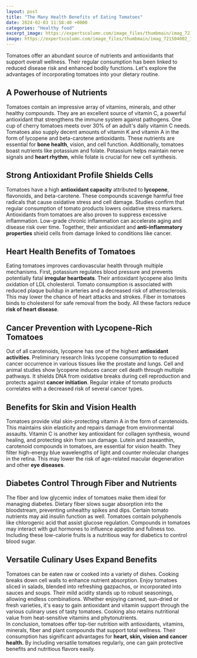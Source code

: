```yaml
---
layout: post
title: "The Many Health Benefits of Eating Tomatoes"
date: 2024-02-03 11:58:40 +0000
categories: "Healthy food"
excerpt_image: https://expertscolumn.com/image_files/thumbmain/imag_721504002_1941473943.jpg
image: https://expertscolumn.com/image_files/thumbmain/imag_721504002_1941473943.jpg
---
```


Tomatoes offer an abundant source of nutrients and antioxidants that support overall wellness. Their regular consumption has been linked to reduced disease risk and enhanced bodily functions. Let's explore the advantages of incorporating tomatoes into your dietary routine.
## A Powerhouse of Nutrients
Tomatoes contain an impressive array of vitamins, minerals, and other healthy compounds. They are an excellent source of vitamin C, a powerful antioxidant that strengthens the immune system against pathogens. One cup of cherry tomatoes meets over 30% of an adult's daily vitamin C needs. 
Tomatoes also supply decent amounts of vitamin K and vitamin A in the form of lycopene and beta-carotene antioxidants. These nutrients are essential for **bone health**, vision, and cell function. Additionally, tomatoes boast nutrients like potassium and folate. Potassium helps maintain nerve signals and **heart rhythm**, while folate is crucial for new cell synthesis. 
## Strong Antioxidant Profile Shields Cells
Tomatoes have a high **antioxidant capacity** attributed to **lycopene**, flavonoids, and beta-carotene. These compounds scavenge harmful free radicals that cause oxidative stress and cell damage. Studies confirm that regular consumption of tomato products lowers oxidative stress markers.
Antioxidants from tomatoes are also proven to suppress excessive inflammation. Low-grade chronic inflammation can accelerate aging and disease risk over time. Together, their antioxidant and **anti-inflammatory properties** shield cells from damage linked to conditions like cancer.
## Heart Health Benefits of Tomatoes
Eating tomatoes improves cardiovascular health through multiple mechanisms. First, potassium regulates blood pressure and prevents potentially fatal **irregular heartbeats**. Their antioxidant lycopene also limits oxidation of LDL cholesterol. 
Tomato consumption is associated with reduced plaque buildup in arteries and a decreased risk of atherosclerosis. This may lower the chance of heart attacks and strokes. Fiber in tomatoes binds to cholesterol for safe removal from the body. All these factors reduce **risk of heart disease**.
## Cancer Prevention with Lycopene-Rich Tomatoes
Out of all carotenoids, lycopene has one of the highest **antioxidant activities**. Preliminary research links lycopene consumption to reduced cancer occurrence in various tissues like the prostate and lungs. 
Cell and animal studies show lycopene induces cancer cell death through multiple pathways. It shields DNA from oxidative breaks during cell reproduction and protects against **cancer initiation**. Regular intake of tomato products correlates with a decreased risk of several cancer types.
## Benefits for Skin and Vision Health
Tomatoes provide vital skin-protecting vitamin A in the form of carotenoids. This maintains skin elasticity and repairs damage from environmental assaults. Vitamin C is another key antioxidant for collagen synthesis, wound healing, and protecting skin from sun damage. 
Lutein and zeaxanthin, carotenoid compounds in tomatoes, are essential for vision health. They filter high-energy blue wavelengths of light and counter molecular changes in the retina. This may lower the risk of age-related macular degeneration and other **eye diseases**.
## Diabetes Control Through Fiber and Nutrients 
The fiber and low glycemic index of tomatoes make them ideal for managing diabetes. Dietary fiber slows sugar absorption into the bloodstream, preventing unhealthy spikes and dips. Certain tomato nutrients may aid insulin function as well. 
Tomatoes contain polyphenols like chlorogenic acid that assist glucose regulation. Compounds in tomatoes may interact with gut hormones to influence appetite and fullness too. Including these low-calorie fruits is a nutritious way for diabetics to control blood sugar.
## Versatile Culinary Uses Expand Benefits
Tomatoes can be eaten raw or cooked into a variety of dishes. Cooking breaks down cell walls to enhance nutrient absorption. Enjoy tomatoes sliced in salads, blended into refreshing gazpachos, or incorporated into sauces and soups. 
Their mild acidity stands up to robust seasonings, allowing endless combinations. Whether enjoying canned, sun-dried or fresh varieties, it's easy to gain antioxidant and vitamin support through the various culinary uses of tasty tomatoes. Cooking also retains nutritional value from heat-sensitive vitamins and phytonutrients.  
In conclusion, tomatoes offer top-tier nutrition with antioxidants, vitamins, minerals, fiber and plant compounds that support total wellness. Their consumption has significant advantages for **heart, skin, vision and cancer health.** By including versatile tomatoes regularly, one can gain protective benefits and nutritious flavors easily.
